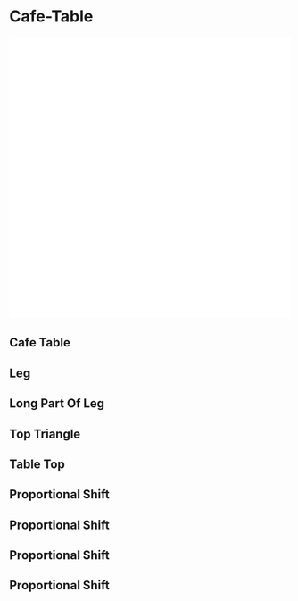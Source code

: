 # Cafe-Table

![](/project.svg)

## Cafe Table


## Leg


## Long Part Of Leg


## Top Triangle


## Table Top


## Proportional Shift


## Proportional Shift


## Proportional Shift


## Proportional Shift



